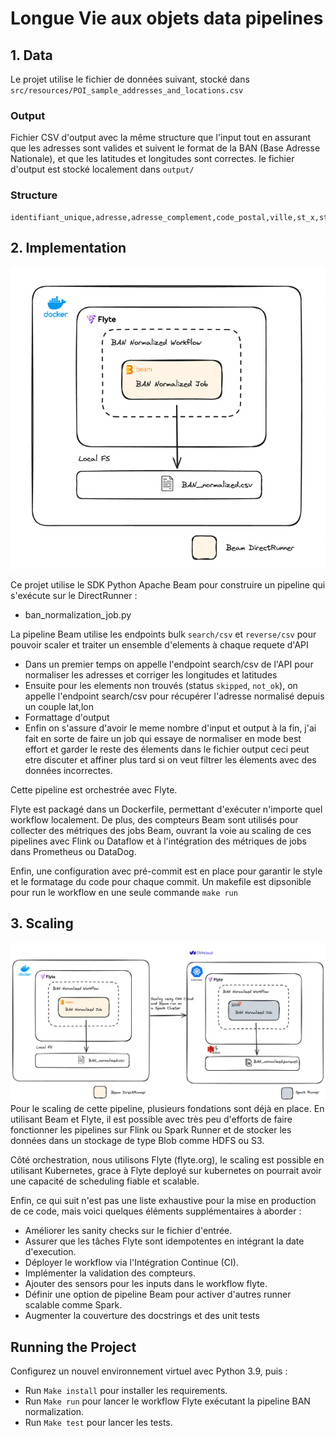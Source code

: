 # Longue Vie aux objets data pipelines

## 1. Data
Le projet utilise le fichier de données suivant, stocké dans `src/resources/POI_sample_addresses_and_locations.csv`
### Output 

Fichier CSV d'output avec la même structure que l'input tout en assurant que les adresses sont 
valides et suivent le format de la BAN (Base Adresse Nationale), et que les latitudes et 
longitudes sont correctes.
le fichier d'output est stocké localement dans `output/`
### Structure

```csv
identifiant_unique,adresse,adresse_complement,code_postal,ville,st_x,st_y
```

## 2. Implementation
![img_1.png](docs/actual.png)

Ce projet utilise le SDK Python Apache Beam pour construire un pipeline qui s'exécute sur 
le DirectRunner :

- ban_normalization_job.py

La pipeline Beam utilise les endpoints bulk `search/csv` et `reverse/csv` pour pouvoir scaler et traiter un ensemble d'elements à chaque requete d'API
- Dans un premier temps on appelle l'endpoint search/csv de l'API pour normaliser les adresses et corriger les longitudes et latitudes
- Ensuite pour les elements non trouvés (status `skipped`, `not_ok`), on appelle l'endpoint search/csv pour récupérer l'adresse normalisé depuis un couple lat,lon
- Formattage d'output 
- Enfin on s'assure d'avoir le meme nombre d'input et output à la fin, j'ai fait en sorte de faire un job qui essaye de normaliser en mode best effort et garder le reste des élements dans le fichier output ceci peut etre discuter et affiner plus tard si on veut filtrer les élements avec des données incorrectes.

Cette pipeline est orchestrée avec Flyte.

Flyte est packagé dans un Dockerfile, permettant d'exécuter n'importe quel workflow localement. De 
plus, des compteurs Beam sont utilisés pour collecter des métriques des jobs Beam, 
ouvrant la voie au scaling de ces pipelines avec Flink ou Dataflow et à l'intégration des 
métriques de jobs dans Prometheus ou DataDog.

Enfin, une configuration avec pré-commit est en place pour garantir le style et le formatage du 
code pour chaque commit.
Un makefile est dipsonible pour run le workflow en une seule commande `make run`
## 3. Scaling
![img.png](docs/scaling.png)
Pour le scaling de cette pipeline, plusieurs fondations sont déjà en place. En utilisant Beam et 
Flyte,
il est 
possible avec très peu d'efforts de faire fonctionner les pipelines sur Flink ou Spark Runner et de 
stocker les données dans un stockage de type Blob comme HDFS ou S3.

Côté orchestration, nous utilisons Flyte (flyte.org), le scaling est possible en utilisant 
Kubernetes, grace à Flyte deployé sur kubernetes on pourrait avoir une capacité de scheduling 
fiable et scalable.

Enfin, ce qui suit n'est pas une liste exhaustive pour la mise en production de ce code, mais voici quelques éléments supplémentaires à aborder :

- Améliorer les sanity checks sur le fichier d'entrée.
- Assurer que les tâches Flyte sont idempotentes en intégrant la date d'execution.
- Déployer le workflow via l'Intégration Continue (CI).
- Implémenter la validation des compteurs.
- Ajouter des sensors pour les inputs dans le workflow flyte.
- Définir une option de pipeline Beam pour activer d'autres runner scalable comme Spark.
- Augmenter la couverture des docstrings et des unit tests


## Running the Project
Configurez un nouvel environnement virtuel avec Python 3.9, puis :

- Run `Make install` pour installer les requirements.
- Run `Make run` pour lancer le workflow Flyte exécutant la pipeline BAN normalization.
- Run `Make test` pour lancer les tests.

